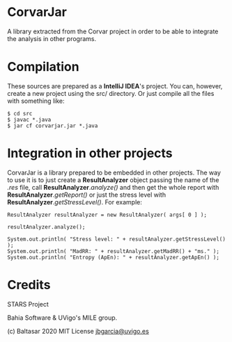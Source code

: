 # CorvarJar
A library extracted from the Corvar project in order to be able to integrate the analysis in other programs.

# Compilation
These sources are prepared as a **IntelliJ IDEA**'s project. You can, however, create a new project using the src/ directory. Or just compile all the files with something like:
```
$ cd src
$ javac *.java
$ jar cf corvarjar.jar *.java
```

# Integration in other projects
CorvarJar is a library prepared to be embedded in other projects.
The way to use it is to just create a **ResultAnalyzer** object passing the name of the *.res* file, call **ResultAnalyzer**.*analyze()* and then get the whole report with **ResultAnalyzer**.*getReport()* or just the stress level with **ResultAnalyzer**.*getStressLevel()*. For example:

```
ResultAnalyzer resultAnalyzer = new ResultAnalyzer( args[ 0 ] );

resultAnalyzer.analyze();

System.out.println( "Stress level: " + resultAnalyzer.getStressLevel() );
System.out.println( "MadRR: " + resultAnalyzer.getMadRR() + "ms." );
System.out.println( "Entropy (ApEn): " + resultAnalyzer.getApEn() );
```


# Credits

STARS Project

Bahia Software & UVigo's MILE group.

(c) Baltasar 2020 MIT License <jbgarcia@uvigo.es>
